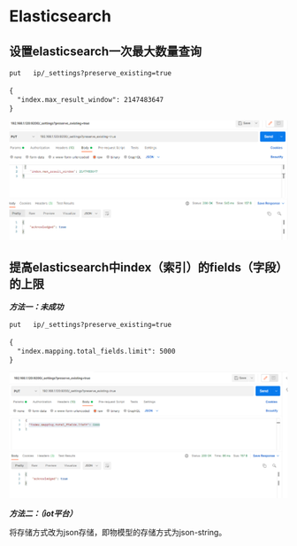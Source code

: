 # Elasticsearch

## 设置elasticsearch一次最大数量查询

```
put   ip/_settings?preserve_existing=true

{
  "index.max_result_window": 2147483647
}
```

![image-20220322111131160](https://raw.githubusercontent.com/dxlab-123/typore/main/img/202209141601249.png)

## 提高elasticsearch中index（索引）的fields（字段）的上限

***方法一：未成功***

```
put   ip/_settings?preserve_existing=true

{
  "index.mapping.total_fields.limit": 5000
}
```

![image-20220322130321672](https://raw.githubusercontent.com/dxlab-123/typore/main/img/202209141601653.png)

***方法二：（iot平台）***

将存储方式改为json存储，即物模型的存储方式为json-string。